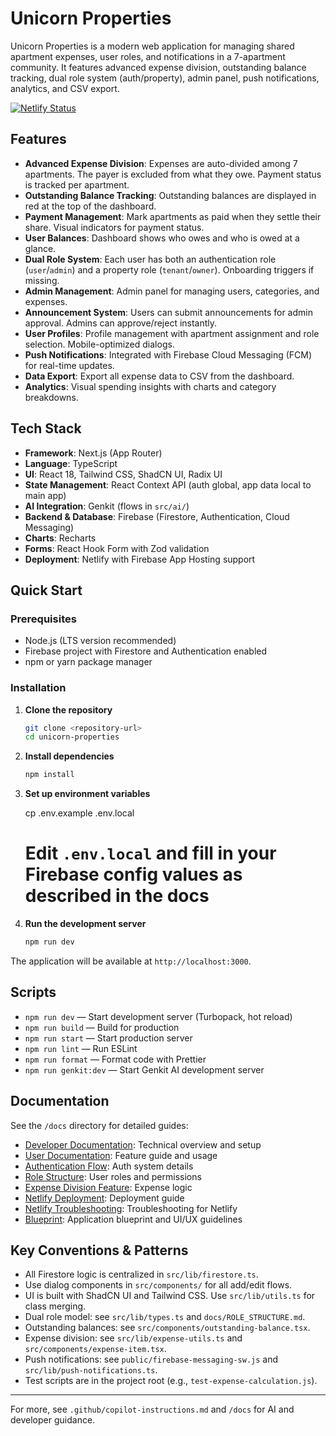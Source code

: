 # Unicorn Properties

Unicorn Properties is a modern web application for managing shared apartment expenses, user roles, and notifications in a 7-apartment community. It features advanced expense division, outstanding balance tracking, dual role system (auth/property), admin panel, push notifications, analytics, and CSV export.

[![Netlify Status](https://api.netlify.com/api/v1/badges/81d761ff-9a71-4099-b92b-52ada05f2198/deploy-status)](https://app.netlify.com/projects/unicornproperties/deploys)

## Features

- **Advanced Expense Division**: Expenses are auto-divided among 7 apartments. The payer is excluded from what they owe. Payment status is tracked per apartment.
- **Outstanding Balance Tracking**: Outstanding balances are displayed in red at the top of the dashboard.
- **Payment Management**: Mark apartments as paid when they settle their share. Visual indicators for payment status.
- **User Balances**: Dashboard shows who owes and who is owed at a glance.
- **Dual Role System**: Each user has both an authentication role (`user`/`admin`) and a property role (`tenant`/`owner`). Onboarding triggers if missing.
- **Admin Management**: Admin panel for managing users, categories, and expenses.
- **Announcement System**: Users can submit announcements for admin approval. Admins can approve/reject instantly.
- **User Profiles**: Profile management with apartment assignment and role selection. Mobile-optimized dialogs.
- **Push Notifications**: Integrated with Firebase Cloud Messaging (FCM) for real-time updates.
- **Data Export**: Export all expense data to CSV from the dashboard.
- **Analytics**: Visual spending insights with charts and category breakdowns.

## Tech Stack

- **Framework**: Next.js (App Router)
- **Language**: TypeScript
- **UI**: React 18, Tailwind CSS, ShadCN UI, Radix UI
- **State Management**: React Context API (auth global, app data local to main app)
- **AI Integration**: Genkit (flows in `src/ai/`)
- **Backend & Database**: Firebase (Firestore, Authentication, Cloud Messaging)
- **Charts**: Recharts
- **Forms**: React Hook Form with Zod validation
- **Deployment**: Netlify with Firebase App Hosting support

## Quick Start

### Prerequisites

- Node.js (LTS version recommended)
- Firebase project with Firestore and Authentication enabled
- npm or yarn package manager

### Installation

1. **Clone the repository**

   ```bash
   git clone <repository-url>
   cd unicorn-properties
   ```

2. **Install dependencies**

   ```bash
   npm install
   ```

3. **Set up environment variables**

   cp .env.example .env.local

   # Edit `.env.local` and fill in your Firebase config values as described in the docs

4. **Run the development server**

   ```bash
   npm run dev
   ```

The application will be available at `http://localhost:3000`.

## Scripts

- `npm run dev` — Start development server (Turbopack, hot reload)
- `npm run build` — Build for production
- `npm run start` — Start production server
- `npm run lint` — Run ESLint
- `npm run format` — Format code with Prettier
- `npm run genkit:dev` — Start Genkit AI development server

## Documentation

See the `/docs` directory for detailed guides:

- [Developer Documentation](docs/DEVELOPER_DOCUMENTATION.md): Technical overview and setup
- [User Documentation](docs/DOCUMENTATION.md): Feature guide and usage
- [Authentication Flow](docs/AUTHENTICATION_FLOW.md): Auth system details
- [Role Structure](docs/ROLE_STRUCTURE.md): User roles and permissions
- [Expense Division Feature](docs/EXPENSE_DIVISION_FEATURE.md): Expense logic
- [Netlify Deployment](docs/NETLIFY_DEPLOYMENT.md): Deployment guide
- [Netlify Troubleshooting](docs/NETLIFY_TROUBLESHOOTING.md): Troubleshooting for Netlify
- [Blueprint](docs/blueprint.md): Application blueprint and UI/UX guidelines

## Key Conventions & Patterns

- All Firestore logic is centralized in `src/lib/firestore.ts`.
- Use dialog components in `src/components/` for all add/edit flows.
- UI is built with ShadCN UI and Tailwind CSS. Use `src/lib/utils.ts` for class merging.
- Dual role model: see `src/lib/types.ts` and `docs/ROLE_STRUCTURE.md`.
- Outstanding balances: see `src/components/outstanding-balance.tsx`.
- Expense division: see `src/lib/expense-utils.ts` and `src/components/expense-item.tsx`.
- Push notifications: see `public/firebase-messaging-sw.js` and `src/lib/push-notifications.ts`.
- Test scripts are in the project root (e.g., `test-expense-calculation.js`).

---

For more, see `.github/copilot-instructions.md` and `/docs` for AI and developer guidance.
